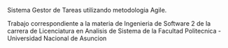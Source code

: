 Sistema Gestor de Tareas utilizando metodologia Agile. 

Trabajo correspondiente a la materia de Ingenieria de Software 2 de la carrera de Licenciatura en Analisis de Sistema de la Facultad  Politecnica - Universidad Nacional de Asuncion
